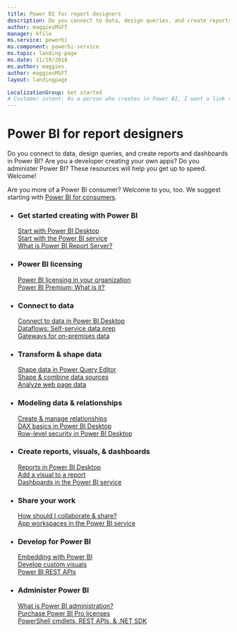 ```yaml
---
title: Power BI for report designers
description: Do you connect to data, design queries, and create reports and dashboards in Power BI? Are you a developer creating your own apps, or a Power BI admin?
author: maggiesMSFT
manager: kfile
ms.service: powerbi
ms.component: powerbi-service
ms.topic: landing-page
ms.date: 11/19/2018
ms.author: maggies
author: maggiesMSFT
layout: landingpage

LocalizationGroup: Get started
# Customer intent: As a person who creates in Power BI, I want a link to all the parts.
---
```


# Power BI for report designers

Do you connect to data, design queries, and create reports and dashboards in Power BI? Are you a developer creating your own apps? Do you administer Power BI? These resources will help you get up to speed. Welcome!

Are you more of a Power BI consumer? Welcome to you, too. We suggest starting with [Power BI for consumers](consumer/power-bi-consumer-landing.md).

<ul class="panelContent cardsF"> 
              <li> 
                             <div class="cardSize"> 
                                           <div class="cardPadding"> 
                                                          <div class="card"> 
                                                                        <div class="cardText"> 
                                                                                      <h3>Get started creating with Power BI</h3> 
                                                                                      <p></p>
                                                                                            <a href="desktop-what-is-desktop.md">Start with Power BI Desktop</a><br/> 
                                                                                            <a href="power-bi-overview.md">Start with the Power BI service</a><br/> 
                                                                                            <a href="report-server/get-started.md">What is Power BI Report Server?</a>
                                                                        </div> 
                                                          </div> 
                                           </div> 
                             </div> 
              </li>
              <li> 
                             <div class="cardSize"> 
                                           <div class="cardPadding"> 
                                                          <div class="card"> 
                                                                        <div class="cardText"> 
                                                                                      <h3>Power BI licensing</h3> 
                                                                                      <p></p>
                                                                                            <a href="service-admin-licensing-organization.md">Power BI licensing in your organization</a><br/> 
                                                                                            <a href="service-premium.md">Power BI Premium: What is it?</a> 
                                                                        </div> 
                                                          </div> 
                                           </div> 
                             </div> 
              </li>
              <li> 
                             <div class="cardSize"> 
                                           <div class="cardPadding"> 
                                                          <div class="card"> 
                                                                        <div class="cardText"> 
                                                                                      <h3>Connect to data</h3> 
                                                                                      <p></p>
                                                                                            <a href="desktop-quickstart-connect-to-data.md">Connect to data in Power BI Desktop </a><br/> 
                                                                                            <a href="service-dataflows-overview.md">Dataflows: Self-service data prep</a><br/> 
                                                                                            <a href="service-gateway-install.md">Gateways for on-premises data</a>
                                                                        </div> 
                                                          </div> 
                                           </div> 
                             </div> 
              </li>
              <li> 
                             <div class="cardSize"> 
                                           <div class="cardPadding"> 
                                                          <div class="card"> 
                                                                        <div class="cardText"> 
                                                                                      <h3>Transform & shape data</h3> 
                                                                                      <p></p>
                                                                                            <a href="desktop-common-query-tasks.md">Shape data in Power Query Editor</a><br/> 
                                                                                            <a href="desktop-shape-and-combine-data.md">Shape & combine data sources</a><br/> 
                                                                                            <a href="desktop-tutorial-importing-and-analyzing-data-from-a-web-page.md">Analyze web page data</a>
                                                                        </div> 
                                                          </div> 
                                           </div> 
                             </div> 
              </li>
              <li> 
                             <div class="cardSize"> 
                                           <div class="cardPadding"> 
                                                          <div class="card"> 
                                                                       <div class="cardText"> 
                                                                                      <h3>Modeling data & relationships</h3> 
                                                                                      <p></p>
                                                                                            <a href="desktop-create-and-manage-relationships.md">Create & manage relationships</a><br/>
                                                                                            <a href="desktop-quickstart-learn-dax-basics.md">DAX basics in Power BI Desktop</a><br/> 
                                                                                            <a href="service-admin-rls.md">Row-level security in Power BI Desktop</a> 
                                                                        </div> 
                                                          </div> 
                                           </div> 
                             </div> 
              </li>
              <li> 
                             <div class="cardSize"> 
                                           <div class="cardPadding"> 
                                                          <div class="card"> 
                                                                        <div class="cardText"> 
                                                                                      <h3>Create reports, visuals, & dashboards</h3> 
                                                                                      <p></p>
                                                                                            <a href="desktop-report-view.md">Reports in Power BI Desktop</a><br/> 
                                                                                            <a href="power-bi-report-add-visualizations-i.md">Add a visual to a report</a><br/> 
                                                                                            <a href="service-dashboard-create.md">Dashboards in the Power BI service</a>
                                                                        </div> 
                                                          </div> 
                                           </div> 
                             </div> 
              </li>
              <li> 
                             <div class="cardSize"> 
                                           <div class="cardPadding"> 
                                                          <div class="card"> 
                                                                        <div class="cardText"> 
                                                                                      <h3>Share your work</h3> 
                                                                                      <p></p>
                                                                                            <a href="service-how-to-collaborate-distribute-dashboards-reports.md">How should I collaborate & share?</a><br/>
                                                                                            <a href="service-create-workspaces.md">App workspaces in the Power BI service</a> 
                                                                        </div> 
                                                          </div> 
                                           </div> 
                             </div> 
              </li>
              <li> 
                             <div class="cardSize"> 
                                           <div class="cardPadding"> 
                                                          <div class="card"> 
                                                                        <div class="cardText"> 
                                                                                      <h3>Develop for Power BI</h3> 
                                                                                      <p></p>
                                                                                            <a href="developer/embedding.md">Embedding with Power BI</a><br/> 
                                                                                            <a href="developer/custom-visual-develop-tutorial.md">Develop custom visuals</a><br/> 
                                                                                            <a href="https://docs.microsoft.com/rest/api/power-bi">Power BI REST APIs</a>
                                                                        </div> 
                                                          </div> 
                                           </div> 
                             </div> 
              </li>
              <li> 
                             <div class="cardSize"> 
                                           <div class="cardPadding"> 
                                                          <div class="card"> 
                                                                        <div class="cardText"> 
                                                                                      <h3>Administer Power BI</h3> 
                                                                                      <p></p>
                                                                                            <a href="service-admin-administering-power-bi-in-your-organization.md">What is Power BI administration?</a><br/> 
                                                                                            <a href="service-admin-purchasing-power-bi-pro.md">Purchase Power BI Pro licenses</a><br/>
                                                                                            <a href="service-admin-reference.md">PowerShell cmdlets, REST APIs, & .NET SDK</a>
                                                                        </div> 
                                                          </div> 
                                           </div> 
                             </div> 
              </li>
</ul>



